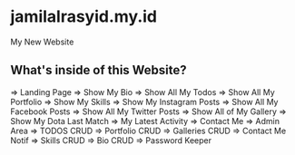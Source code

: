# jamilalrasyid.my.id
My New Website

## What's inside of this Website?
=> Landing Page
  => Show My Bio
  => Show All My Todos
  => Show All My Portfolio
  => Show My Skills
  => Show My Instagram Posts
  => Show All My Facebook Posts
  => Show All My Twitter Posts
  => Show All of My Gallery
  => Show My Dota Last Match
  => My Latest Activity
  => Contact Me
=> Admin Area
  => TODOS CRUD
  => Portfolio CRUD
  => Galleries CRUD
  => Contact Me Notif
  => Skills CRUD
  => Bio CRUD
  => Password Keeper
